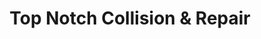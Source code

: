 ---
title: "Top Notch Collision & Repair"
url: /chandler/top-notch-collision-und-repair/
shop: Autowerkstatt
---